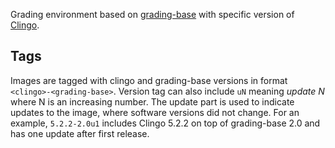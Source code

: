 Grading environment based on [grading-base](https://hub.docker.com/r/apluslms/grading-base/)
with specific version of [Clingo](https://github.com/potassco/clingo).

Tags
----

Images are tagged with clingo and grading-base versions in format `<clingo>-<grading-base>`.
Version tag can also include `uN` meaning _update N_ where N is an increasing number.
The update part is used to indicate updates to the image, where software versions did not change.
For an example, `5.2.2-2.0u1` includes Clingo 5.2.2 on top of grading-base 2.0 and has one update after first release.
